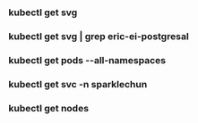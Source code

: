 ### kubectl get svg

### kubectl get svg | grep eric-ei-postgresal

### kubectl get pods --all-namespaces

### kubectl get svc -n sparklechun

### kubectl get nodes